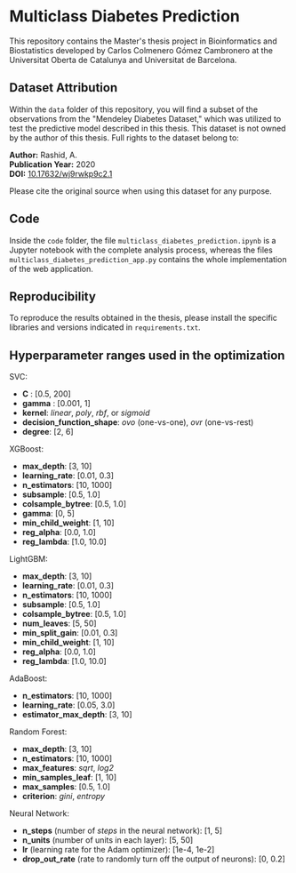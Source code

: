 # Multiclass Diabetes Prediction

This repository contains the Master's thesis project in Bioinformatics and Biostatistics developed by Carlos Colmenero Gómez Cambronero at the Universitat Oberta de Catalunya and Universitat de Barcelona.

## Dataset Attribution
Within the `data` folder of this repository, you will find a subset of the observations from the "Mendeley Diabetes Dataset," which was utilized to test the predictive model described in this thesis. This dataset is not owned by the author of this thesis. Full rights to the dataset belong to:

**Author:** Rashid, A.  
**Publication Year:** 2020  
**DOI:** [10.17632/wj9rwkp9c2.1](http://www.doi.org/10.17632/wj9rwkp9c2.1)

Please cite the original source when using this dataset for any purpose.

## Code

Inside the `code` folder, the file `multiclass_diabetes_prediction.ipynb` is a Jupyter notebook with the complete analysis process, whereas the files `multiclass_diabetes_prediction_app.py` contains the whole implementation of the web application.

## Reproducibility

To reproduce the results obtained in the thesis, please install the specific libraries and versions indicated in `requirements.txt`.

## Hyperparameter ranges used in the optimization

SVC:
- **C** : [0.5, 200]
- **gamma** : [0.001, 1]
- **kernel**: *linear*, *poly*, *rbf*, or *sigmoid*
- **decision_function_shape**: *ovo* (one-vs-one), *ovr* (one-vs-rest)
- **degree**: [2, 6]


XGBoost:
- **max_depth**: [3, 10]
- **learning_rate**: [0.01, 0.3]
- **n_estimators**: [10, 1000]
- **subsample**: [0.5, 1.0]
- **colsample_bytree**: [0.5, 1.0]
- **gamma**: [0, 5]
- **min_child_weight**: [1, 10]
- **reg_alpha**: [0.0, 1.0]
- **reg_lambda**: [1.0, 10.0]


LightGBM:
- **max_depth**: [3, 10]
- **learning_rate**: [0.01, 0.3]
- **n_estimators**: [10, 1000]
- **subsample**: [0.5, 1.0]
- **colsample_bytree**: [0.5, 1.0]
- **num_leaves**: [5, 50]
- **min_split_gain**: [0.01, 0.3]
- **min_child_weight**: [1, 10]
- **reg_alpha**: [0.0, 1.0]
- **reg_lambda**: [1.0, 10.0]


AdaBoost:
- **n_estimators**: [10, 1000]
- **learning_rate**: [0.05, 3.0]
- **estimator_max_depth**: [3, 10]

Random Forest:
- **max_depth**: [3, 10]
- **n_estimators**: [10, 1000]
- **max_features**: *sqrt*, *log2*
- **min_samples_leaf**: [1, 10]
- **max_samples**: [0.5, 1.0]
- **criterion**: *gini*, *entropy*

Neural Network:
- **n_steps** (number of *steps* in the neural network): [1, 5]
- **n_units** (number of units in each layer): [5, 50]
- **lr** (learning rate for the Adam optimizer): [1e-4, 1e-2]
- **drop_out_rate** (rate to randomly turn off the output of neurons): [0, 0.2]
